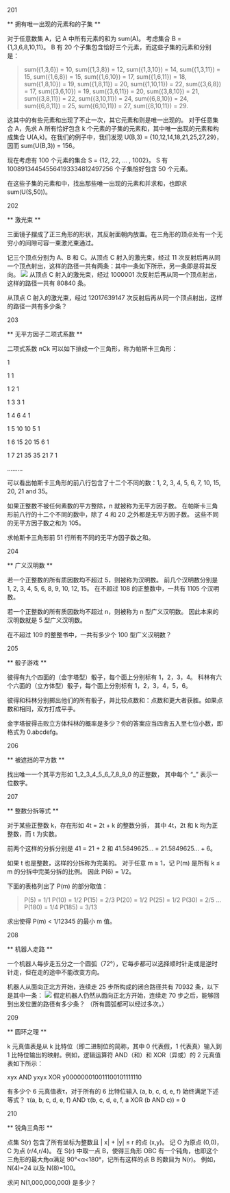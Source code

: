 201

** 拥有唯一出现的元素和的子集 **

对于任意数集 A，记 A 中所有元素的和为 sum(A)。
考虑集合 B = {1,3,6,8,10,11}。
B 有 20 个子集包含恰好三个元素，而这些子集的元素和分别是：

> sum({1,3,6}) = 10,
> sum({1,3,8}) = 12,
> sum({1,3,10}) = 14,
> sum({1,3,11}) = 15,
> sum({1,6,8}) = 15,
> sum({1,6,10}) = 17,
> sum({1,6,11}) = 18,
> sum({1,8,10}) = 19,
> sum({1,8,11}) = 20,
> sum({1,10,11}) = 22,
> sum({3,6,8}) = 17,
> sum({3,6,10}) = 19,
> sum({3,6,11}) = 20,
> sum({3,8,10}) = 21,
> sum({3,8,11}) = 22,
> sum({3,10,11}) = 24,
> sum({6,8,10}) = 24,
> sum({6,8,11}) = 25,
> sum({6,10,11}) = 27,
> sum({8,10,11}) = 29.

这其中的有些元素和出现了不止一次，其它元素和则是唯一出现的。
对于任意集合 A，先求 A 所有恰好包含 k 个元素的子集的元素和，其中唯一出现的元素和构成集合 U(A,k)。在我们的例子中，我们发现 U(B,3) = {10,12,14,18,21,25,27,29}，因而 sum(U(B,3)) = 156。

现在考虑有 100 个元素的集合 S = {12, 22, … , 1002}。
S 有 100891344545564193334812497256 个子集恰好包含 50 个元素。

在这些子集的元素和中，找出那些唯一出现的元素和并求和，也即求 sum(U(S,50))。

202


** 激光束 **

三面镜子摆成了正三角形的形状，其反射面朝内放置。在三角形的顶点处有一个无穷小的间隙可容一束激光束通过。

记三个顶点分别为 A、B 和 C。从顶点 C 射入的激光束，经过 11 次反射后再从同一个顶点射出，这样的路径一共有两条：其中一条如下所示，另一条即是将其反向。
![](https://projecteuler.net/project/images/p201_laserbeam.gif)
从顶点 C 射入的激光束，经过 1000001 次反射后再从同一个顶点射出，这样的路径一共有 80840 条。

从顶点 C 射入的激光束，经过 12017639147 次反射后再从同一个顶点射出，这样的路径一共有多少条？

203

** 无平方因子二项式系数 **

二项式系数 nCk 可以如下排成一个三角形，称为帕斯卡三角形：

1

1 1

1 2 1

1 3 3 1

1 4 6 4 1

1 5 10 10 5 1

1 6 15 20 15 6 1

1 7 21 35 35 21 7 1

.........

可以看出帕斯卡三角形的前八行包含了十二个不同的数：1, 2, 3, 4, 5, 6, 7, 10, 15, 20, 21 and 35。

如果正整数不被任何素数的平方整除，n 就被称为无平方因子数。
在帕斯卡三角形前八行的十二个不同的数中，除了 4 和 20 之外都是无平方因子数。
这些不同的无平方因子数之和为 105。

求帕斯卡三角形前 51 行所有不同的无平方因子数之和。

204

** 广义汉明数 **

若一个正整数的所有质因数均不超过 5，则被称为汉明数。
前几个汉明数分别是 1, 2, 3, 4, 5, 6, 8, 9, 10, 12, 15。
在不超过 108 的正整数中，一共有 1105 个汉明数。

若一个正整数的所有质因数均不超过 n，则被称为 n 型广义汉明数。
因此本来的汉明数就是 5 型广义汉明数。

在不超过 109 的整整书中，一共有多少个 100 型广义汉明数？

205

** 骰子游戏 **

彼得有九个四面的（金字塔型）骰子，每个面上分别标有 1，2，3，4。
科林有六个六面的（立方体型）骰子，每个面上分别标有 1，2，3，4，5，6。

彼得和科林分别掷出他们的所有骰子，并比较点数和：点数和更大者获胜。如果点数和相同，双方打成平手。

金字塔彼得击败立方体科林的概率是多少？你的答案应当四舍五入至七位小数，即格式为 0.abcdefg。

206

** 被遮挡的平方数 **

找出唯一一个其平方形如 1_2_3_4_5_6_7_8_9_0 的正整数，
其中每个 “_” 表示一位数字。


207

** 整数分拆等式 **

对于某些正整数 k，存在形如 4t = 2t + k 的整数分拆，
其中 4t，2t 和 k 均为正整数，而 t 为实数。

前两个这样的分拆分别是 41 = 21 + 2 和 41.5849625… = 21.5849625… + 6。

如果 t 也是整数，这样的分拆称为完美的。
对于任意 m ≥ 1，记 P(m) 是所有 k ≤ m 的分拆中完美分拆的比例。
因此 P(6) = 1/2。

下面的表格列出了 P(m) 的部分取值：

> P(5) = 1/1
> P(10) = 1/2
> P(15) = 2/3
> P(20) = 1/2
> P(25) = 1/2
> P(30) = 2/5
> …
> P(180) = 1/4
> P(185) = 3/13

求出使得 P(m) < 1/12345 的最小 m 值。

208

** 机器人走路 **

一个机器人每步走五分之一个圆弧（72°），它每步都可以选择顺时针走或是逆时针走，但在走的途中不能改变方向。

机器人从面向正北方开始，连续走 25 步所构成的闭合路径共有 70932 条，以下是其中一条：
![](https://projecteuler.net/project/images/p208_robotwalk.gif)
假定机器人仍然从面向正北方开始，连续走 70 步之后，能够回到出发位置的路径有多少条？
（所有圆弧都可以经过多次。）

209

** 圆环之理 **

k 元真值表是从 k 比特位（即二进制位的简称，其中 0 代表假，1 代表真）输入到 1 比特位输出的映射。例如，逻辑运算符 AND（和）和 XOR（异或）的 2 元真值表如下所示：

xyx AND yxyx XOR y000000010011100101111110

有多少个 6 元真值表τ，对于所有的 6 比特位输入 (a, b, c, d, e, f) 始终满足下述等式？
τ(a, b, c, d, e, f) AND τ(b, c, d, e, f, a XOR (b AND c)) = 0

210

** 锐角三角形 **

点集 S(r) 包含了所有坐标为整数且 | x| + |y| ≤ r 的点 (x,y)。
记 O 为原点 (0,0)，C 为点 (r/4,r/4)。
在 S(r) 中取一点 B，使得三角形 OBC 有一个钝角，也即这个三角形的最大角α满足 90°<α<180°，记所有这样的点 B 的数目为 N(r)。
例如，N(4)=24 以及 N(8)=100。

求问 N(1,000,000,000) 是多少？
